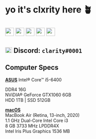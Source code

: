 # yo it's clxrity here 🪴

<a href="https://twitter.com/yourclxrity" title="@yourclxrity"><img src="https://imgur.com/ByWIoDe.png" width="28" height="26" aria-hidden="true"></a> <a href="https://instagram.com/mjxnglin" title="@mjxnglin"><img src="https://imgur.com/XLnUh3i.png" width="28" height="26" aria-hidden="true"></a> <a href="https://soundcloud.com/clxrityy" title="@clxrityy"><img src="https://imgur.com/ZdvfWsi.png" width="28" height="26" aria-hidden="true"></a> <a href="https://open.spotify.com/user/mjanglin" title="@mjanglin"><img src="https://imgur.com/dGRMUW1.png" width="28" height="26" aria-hidden="true"></a> <a href="https://steamcommunity.com/id/clxrity/" title="@clxrity"><img src="https://imgur.com/rM25ANu.png" width="28" height="26" aria-hidden="true"></a>
---
<a title="clarity&#35;0001"><img src="https://imgur.com/Lf8uBi8.png" width="22" height="18" aria-hidden="true"></a> Discord: `clarity#0001`
---
## Computer Specs
<u><b>ASUS</b></u>
Intel® Core™ i5-6400 <div>
DDR4 16G <div>
NViDIA® GeForce GTX1060 6GB <div>
HDD 1TB | SSD 512GB
<div>
<div>
<u><b>macOS</b></u><div>
MacBook Air (Retina, 13-inch, 2020) <div>
1.1 GHz Dual-Core Intel Core i3 <div>
8 GB 3733 MHz LPDDR4X <div>
Intel Iris Plus Graphics 1536 MB

